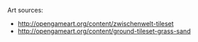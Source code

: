 Art sources:
- http://opengameart.org/content/zwischenwelt-tileset
- http://opengameart.org/content/ground-tileset-grass-sand
